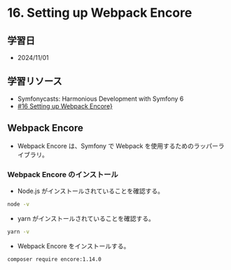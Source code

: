 # 16. Setting up Webpack Encore

## 学習日

- 2024/11/01

## 学習リソース

- Symfonycasts: Harmonious Development with Symfony 6
- [#16 Setting up Webpack Encore}](https://symfonycasts.com/screencast/symfony6/webpack-encore)

## Webpack Encore

- Webpack Encore は、Symfony で Webpack を使用するためのラッパーライブラリ。

### Webpack Encore のインストール

- Node.js がインストールされていることを確認する。

```bash
node -v
```

- yarn がインストールされていることを確認する。

```bash
yarn -v
```

- Webpack Encore をインストールする。

```bash
composer require encore:1.14.0
```
